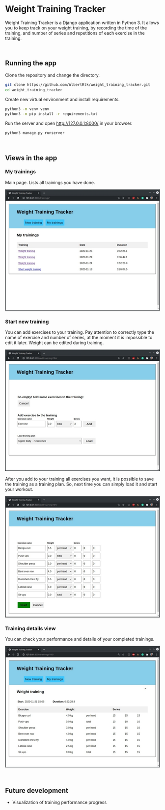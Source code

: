 Weight Training Tracker
=======================

Weight Training Tracker is a Django application written in Python 3. It allows you to keep track on your weight training, by recording the time of the training, and number of series and repetitions of each exercise in the training. 

<br />

## Running the app

Clone the repository and change the directory.
```bash
git clone https://github.com/AlbertRtk/weight_training_tracker.git
cd weight_training_tracker
```

Create new virtual environment and install requirements.
```bash
python3 -m venv venv
python3 -m pip install -r requirements.txt
```

Run the server and open http://127.0.0.1:8000/ in your browser.
```bash
python3 manage.py runserver
```

<br />

## Views in the app

### My trainings

Main page. Lists all trainings you have done.

![All trainings view](doc/img/trainings_view.jpg)

### Start new training

You can add exercises to your training. Pay attention to correctly type the name of exercise and number of series, at the moment it is impossible to edit it later. Weight can be edited during training. 

![All trainings view](doc/img/new_training_view.jpg)

After you add to your training all exercises you want, it is possible to save the training as a training plan. So, next time you can simply load it and start your workout.

![All trainings view](doc/img/active_training_view.jpg)

### Training details view

You can check your performance and details of your completed trainings.

![All trainings view](doc/img/training_details_view.jpg)

<br />

## Future development

* Visualization of training performance progress

